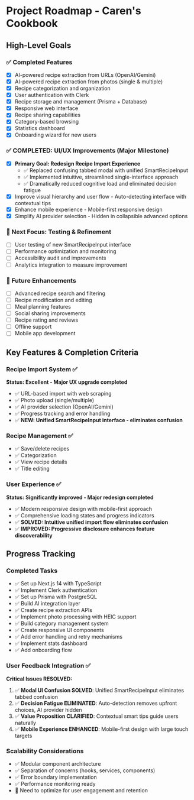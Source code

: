 # Project Roadmap - Caren's Cookbook

## High-Level Goals

### ✅ Completed Features
- [x] AI-powered recipe extraction from URLs (OpenAI/Gemini)
- [x] AI-powered recipe extraction from photos (single & multiple)
- [x] Recipe categorization and organization
- [x] User authentication with Clerk
- [x] Recipe storage and management (Prisma + Database)
- [x] Responsive web interface
- [x] Recipe sharing capabilities
- [x] Category-based browsing
- [x] Statistics dashboard
- [x] Onboarding wizard for new users

### ✅ COMPLETED: UI/UX Improvements (Major Milestone)
- [x] **Primary Goal: Redesign Recipe Import Experience**
  - ✅ Replaced confusing tabbed modal with unified SmartRecipeInput
  - ✅ Implemented intuitive, streamlined single-interface approach
  - ✅ Dramatically reduced cognitive load and eliminated decision fatigue
- [x] Improve visual hierarchy and user flow - Auto-detecting interface with contextual tips
- [x] Enhance mobile experience - Mobile-first responsive design
- [x] Simplify AI provider selection - Hidden in collapsible advanced options

### 🎯 Next Focus: Testing & Refinement
- [ ] User testing of new SmartRecipeInput interface
- [ ] Performance optimization and monitoring
- [ ] Accessibility audit and improvements
- [ ] Analytics integration to measure improvement

### 🚀 Future Enhancements
- [ ] Advanced recipe search and filtering
- [ ] Recipe modification and editing
- [ ] Meal planning features
- [ ] Social sharing improvements
- [ ] Recipe rating and reviews
- [ ] Offline support
- [ ] Mobile app development

## Key Features & Completion Criteria

### Recipe Import System ✅ 
**Status: Excellent - Major UX upgrade completed**
- ✅ URL-based import with web scraping
- ✅ Photo upload (single/multiple)  
- ✅ AI provider selection (OpenAI/Gemini)
- ✅ Progress tracking and error handling
- ✅ **NEW: Unified SmartRecipeInput interface - eliminates confusion**

### Recipe Management ✅
- ✅ Save/delete recipes
- ✅ Categorization
- ✅ View recipe details
- ✅ Title editing

### User Experience ✅
**Status: Significantly improved - Major redesign completed**
- ✅ Modern responsive design with mobile-first approach
- ✅ Comprehensive loading states and progress indicators
- ✅ **SOLVED: Intuitive unified import flow eliminates confusion**
- ✅ **IMPROVED: Progressive disclosure enhances feature discoverability**

## Progress Tracking

### Completed Tasks
- ✅ Set up Next.js 14 with TypeScript
- ✅ Implement Clerk authentication
- ✅ Set up Prisma with PostgreSQL
- ✅ Build AI integration layer
- ✅ Create recipe extraction APIs
- ✅ Implement photo processing with HEIC support
- ✅ Build category management system
- ✅ Create responsive UI components
- ✅ Add error handling and retry mechanisms
- ✅ Implement stats dashboard
- ✅ Add onboarding flow

### User Feedback Integration ✅
**Critical Issues RESOLVED:**
1. ✅ **Modal UI Confusion SOLVED**: Unified SmartRecipeInput eliminates tabbed confusion
2. ✅ **Decision Fatigue ELIMINATED**: Auto-detection removes upfront choices, AI provider hidden
3. ✅ **Value Proposition CLARIFIED**: Contextual smart tips guide users naturally
4. ✅ **Mobile Experience ENHANCED**: Mobile-first design with large touch targets

### Scalability Considerations
- ✅ Modular component architecture
- ✅ Separation of concerns (hooks, services, components)
- ✅ Error boundary implementation
- ✅ Performance monitoring ready
- 🔄 Need to optimize for user engagement and retention 